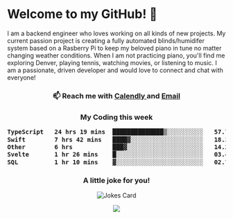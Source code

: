<h1> Welcome to my GitHub! 👋 </h1>


  I am a backend engineer who loves working on all kinds of new projects. My current passion project is creating a fully automated blinds/humidifer system based on a Rasberry Pi to keep my beloved piano in tune no matter changing weather conditions. When I am not practicing piano, you'll find me exploring Denver, playing tennis, watching movies, or listening to music. I am a passionate, driven developer and would love to connect and chat with everyone!

<h3 align = "center"> 📫 Reach me with <a href = "https://calendly.com/msbrandt00/30min"> Calendly </a> and <a href="mailto:msbrandt00@gmail.com">Email</a> 
 </h3>


 
<div align = "center"
[![Anurag's GitHub stats](https://github-readme-stats.vercel.app/api?username=mbrandt00)](https://github.com/anuraghazra/github-readme-stats)
          </div>
<h3 align="center">
  My Coding this week
<!--START_SECTION:waka-->

```txt
TypeScript   24 hrs 19 mins  ██████████████▒░░░░░░░░░░   57.76 %
Swift        7 hrs 42 mins   ████▓░░░░░░░░░░░░░░░░░░░░   18.30 %
Other        6 hrs           ███▓░░░░░░░░░░░░░░░░░░░░░   14.26 %
Svelte       1 hr 26 mins    █░░░░░░░░░░░░░░░░░░░░░░░░   03.42 %
SQL          1 hr 10 mins    ▓░░░░░░░░░░░░░░░░░░░░░░░░   02.77 %
```

<!--END_SECTION:waka-->

### A little joke for you!

![Jokes Card](https://readme-jokes.vercel.app/api?hideBorder)

<a href="https://www.linkedin.com/in/mbrandt00/"><img src="https://img.shields.io/badge/linkedin-%230077B5.svg?&style=for-the-badge&logo=linkedin&logoColor=white" /></a>
